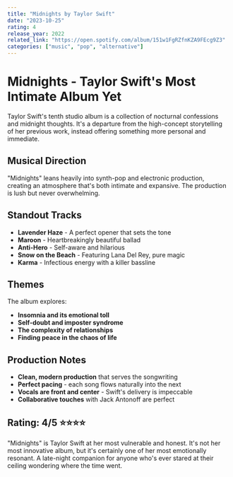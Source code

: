 ```yaml
---
title: "Midnights by Taylor Swift"
date: "2023-10-25"
rating: 4
release_year: 2022
related_link: "https://open.spotify.com/album/151w1FgRZfnKZA9FEcg9Z3"
categories: ["music", "pop", "alternative"]
---
```


# Midnights - Taylor Swift's Most Intimate Album Yet

Taylor Swift's tenth studio album is a collection of nocturnal confessions and midnight thoughts. It's a departure from the high-concept storytelling of her previous work, instead offering something more personal and immediate.

## Musical Direction

"Midnights" leans heavily into synth-pop and electronic production, creating an atmosphere that's both intimate and expansive. The production is lush but never overwhelming.

## Standout Tracks

- **Lavender Haze** - A perfect opener that sets the tone
- **Maroon** - Heartbreakingly beautiful ballad
- **Anti-Hero** - Self-aware and hilarious
- **Snow on the Beach** - Featuring Lana Del Rey, pure magic
- **Karma** - Infectious energy with a killer bassline

## Themes

The album explores:
- **Insomnia and its emotional toll**
- **Self-doubt and imposter syndrome**
- **The complexity of relationships**
- **Finding peace in the chaos of life**

## Production Notes

- **Clean, modern production** that serves the songwriting
- **Perfect pacing** - each song flows naturally into the next
- **Vocals are front and center** - Swift's delivery is impeccable
- **Collaborative touches** with Jack Antonoff are perfect

## Rating: 4/5 ⭐⭐⭐⭐

"Midnights" is Taylor Swift at her most vulnerable and honest. It's not her most innovative album, but it's certainly one of her most emotionally resonant. A late-night companion for anyone who's ever stared at their ceiling wondering where the time went.